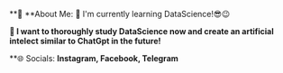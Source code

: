 **💫 **About Me:
🌱 I'm currently learning DataScience!😎😉

**🔭 I want to thoroughly study DataScience now and create an artificial intelect similar to ChatGpt in the future!**

**🌐 Socials:
**Instagram, Facebook, Telegram**
